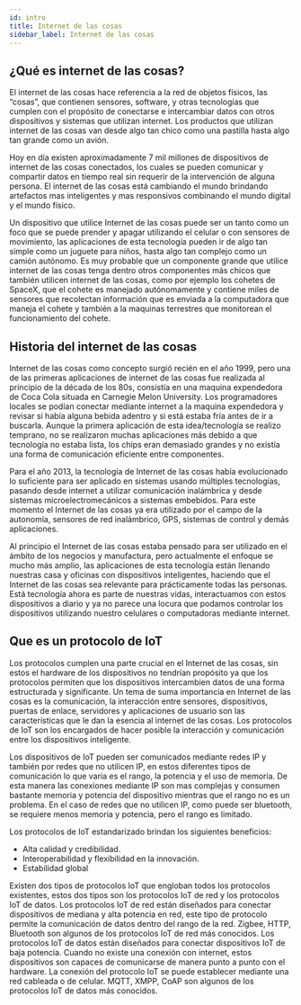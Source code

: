 ```yaml
---
id: intro
title: Internet de las cosas
sidebar_label: Internet de las cosas
---
```


## ¿Qué es internet de las cosas?

El internet de las cosas hace referencia a la red de objetos físicos, las “cosas”, que contienen sensores, software, y otras tecnologías que cumplen con el propósito de conectarse e intercambiar datos con otros dispositivos y sistemas que utilizan internet. Los productos que utilizan internet de las cosas van desde algo tan chico como una pastilla hasta algo tan grande como un avión.

Hoy en día existen aproximadamente 7 mil millones de dispositivos de internet de las cosas conectados, los cuales se pueden comunicar y compartir datos en tiempo real sin requerir de la intervención de alguna persona. El internet de las cosas está cambiando el mundo brindando artefactos mas inteligentes y mas responsivos combinando el mundo digital y el mundo físico.

Un dispositivo que utilice Internet de las cosas puede ser un tanto como un foco que se puede prender y apagar utilizando el celular o con sensores de movimiento, las aplicaciones de esta tecnología pueden ir de algo tan simple como un juguete para niños, hasta algo tan complejo como un camión autónomo. Es muy probable que un componente grande que utilice internet de las cosas tenga dentro otros componentes más chicos que también utilicen internet de las cosas, como por ejemplo los cohetes de SpaceX, que el cohete es manejado autónomamente y contiene miles de sensores que recolectan información que es enviada a la computadora que maneja el cohete y también a la maquinas terrestres que monitorean el funcionamiento del cohete.

## Historia del internet de las cosas

Internet de las cosas como concepto surgió recién en el año 1999, pero una de las primeras aplicaciones de internet de las cosas fue realizada al principio de la década de los 80s, consistía en una maquina expendedora de Coca Cola situada en Carnegie Melon University. Los programadores locales se podían conectar mediante internet a la maquina expendedora y revisar si había alguna bebida adentro y si está estaba fría antes de ir a buscarla. Aunque la primera aplicación de esta idea/tecnología se realizo temprano, no se realizaron muchas aplicaciones más debido a que tecnología no estaba lista, los chips eran demasiado grandes y no existía una forma de comunicación eficiente entre componentes.

Para el año 2013, la tecnología de Internet de las cosas había evolucionado lo suficiente para ser aplicado en sistemas usando múltiples tecnologías, pasando desde internet a utilizar comunicación inalámbrica y desde sistemas microelectromecánicos a sistemas embebidos. Para este momento el Internet de las cosas ya era utilizado por el campo de la autonomía, sensores de red inalámbrico, GPS, sistemas de control y demás aplicaciones.

Al principio el Internet de las cosas estaba pensado para ser utilizado en el ámbito de los negocios y manufactura, pero actualmente el enfoque se mucho más amplio, las aplicaciones de esta tecnología están llenando nuestras casa y oficinas con dispositivos inteligentes, haciendo que el Internet de las cosas sea relevante para prácticamente todas las personas. Está tecnología ahora es parte de nuestras vidas, interactuamos con estos dispositivos a diario y ya no parece una locura que podamos controlar los dispositivos utilizando nuestro celulares o computadoras mediante internet.

## Que es un protocolo de IoT

Los protocolos cumplen una parte crucial en el Internet de las cosas, sin estos el hardware de los dispositivos no tendrían propósito ya que los protocolos permiten que los dispositivos intercambien datos de una forma estructurada y significante. 
Un tema de suma importancia en Internet de las cosas es la comunicación, la interacción entre sensores, dispositivos, puertas de enlace, servidores y aplicaciones de usuario son las características que le dan la esencia al internet de las cosas. Los protocolos de IoT son los encargados de hacer posible la interacción y comunicación entre los dispositivos inteligente.

Los dispositivos de IoT pueden ser comunicados mediante redes IP y también por redes que no utilicen IP, en estos diferentes tipos de comunicación lo que varia es el rango, la potencia y el uso de memoria. De esta manera las conexiones mediante IP son mas complejas y consumen bastante memoria y potencia del dispositivo mientras que el rango no es un problema. En el caso de redes que no utilicen IP, como puede ser bluetooth, se requiere menos memoria y potencia, pero el rango es limitado.

Los protocolos de IoT estandarizado brindan los siguientes beneficios:
-	Alta calidad y credibilidad.
-	Interoperabilidad y flexibilidad en la innovación.
-	Estabilidad global

Existen dos tipos de protocolos IoT que engloban todos los protocolos existentes, estos dos tipos son los protocolos IoT de red y los protocolos IoT de datos. 
Los protocolos IoT de red están diseñados para conectar dispositivos de mediana y alta potencia en red, este tipo de protocolo permite la comunicación de datos dentro del rango de la red. Zigbee, HTTP, Bluetooth son algunos de los protocolos IoT de red más conocidos. 
Los protocolos IoT de datos están diseñados para conectar dispositivos IoT de baja potencia. Cuando no existe una conexión con internet, estos dispositivos son capaces de comunicarse de manera punto a punto con el hardware. La conexión del protocolo IoT se puede establecer mediante una red cableada o de celular. MQTT, XMPP, CoAP son algunos de los protocolos IoT de datos más conocidos.
